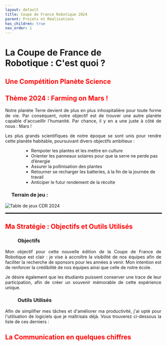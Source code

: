 ```yaml
---
layout: default
title: Coupe de France Robotique 2024
parent: Projets et Réalisations
has_children: true
nav_order: 1
---
```


<h1 style="width: 80%;"><strong>La Coupe de France de Robotique : C'est quoi ?</strong></h1>

<h2 style="color: red;"><strong> Une Compétition Planète Science</strong></h2>

<!--Insérer logo planète science, oryon et autres sponsors

Verification Texte à faire-->

<h2 style="color: red;"><strong> Thème 2024 : Farming on Mars !</strong></h2>

<p align="justify">Notre planète Terre devient de plus en plus inhospitalière pour toute forme de vie. Par conséquent, notre objectif est de trouver une autre planète capable d'accueillir l'humanité. Par chance, il y en a une juste à côté de nous : Mars !
</p>

<p align="justify">Les plus grands scientifiques de notre époque se sont unis pour rendre cette planète habitable, poursuivant divers objectifs ambitieux :</p>

<ul style="margin-left: 60px;">
    <li>Rempoter les plantes et les mettre en culture</li>
    <li>Orienter les panneaux solaires pour que la serre ne perde pas d’énergie </li>
    <li>Assurer la pollinisation des plantes</li>
    <li>Retourner se recharger les batteries, à la fin de la journée de travail </li>
    <li>Anticiper le futur rendement de la récolte</li>
</ul>

<h3 style="margin-left: 20px;">Terrain de jeu :</h3>

![Table de jeux CDR 2024](images/table_jeux.png)


<hr style="border: 1px solid black; width: 100%; margin: 0 auto;">

<h2 style="color: red;"><strong>Ma Stratégie : Objectifs et Outils Utilisés</strong></h2>

<h3 style="margin-left: 40px;">Objectifs</h3>

<p align="justify">Mon objectif pour cette nouvelle édition de la Coupe de France de Robotique est clair : je vise à accroître la visibilité de nos équipes afin de faciliter la recherche de sponsors pour les années à venir. Mon intention est de renforcer la crédibilité de nos équipes ainsi que celle de notre école.</p>

<p align="justify">Je désire également que les étudiants puissent conserver une trace de leur participation, afin de créer un souvenir mémorable de cette expérience unique.</p>

<h3 style="margin-left: 40px;">Outils Utilisés</h3>

<p align="justify">Afin de simplifier mes tâches et d'améliorer ma productivité, j'ai opté pour l'utilisation de logiciels que je maîtrisais déjà. Vous trouverez ci-dessous la liste de ces derniers : </p>

<!--Canva, Gimp, DaVinci, CapCut, Lightroom-->

<h2 style="color: red;"><strong>La Communication en quelques chiffres</strong></h2>

<!--Nbr photos, vidéos, tps passé-->
